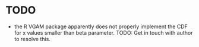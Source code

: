 TODO
====

- the R VGAM package apparently does not properly implement the CDF for x values smaller than beta parameter. TODO: Get in touch with author to resolve this.

